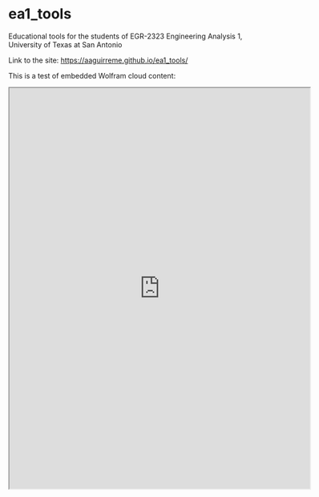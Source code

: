 # ea1_tools
Educational tools for the students of EGR-2323 Engineering Analysis 1, University of Texas at San Antonio

Link to the site: https://aaguirreme.github.io/ea1_tools/

This is a test of embedded Wolfram cloud content:

<iframe src="https://www.wolframcloud.com/obj/c0a7fe65-09fa-4bce-a93a-0467c8f5d9d2?_embed=iframe" width="600" height="800"></iframe>
